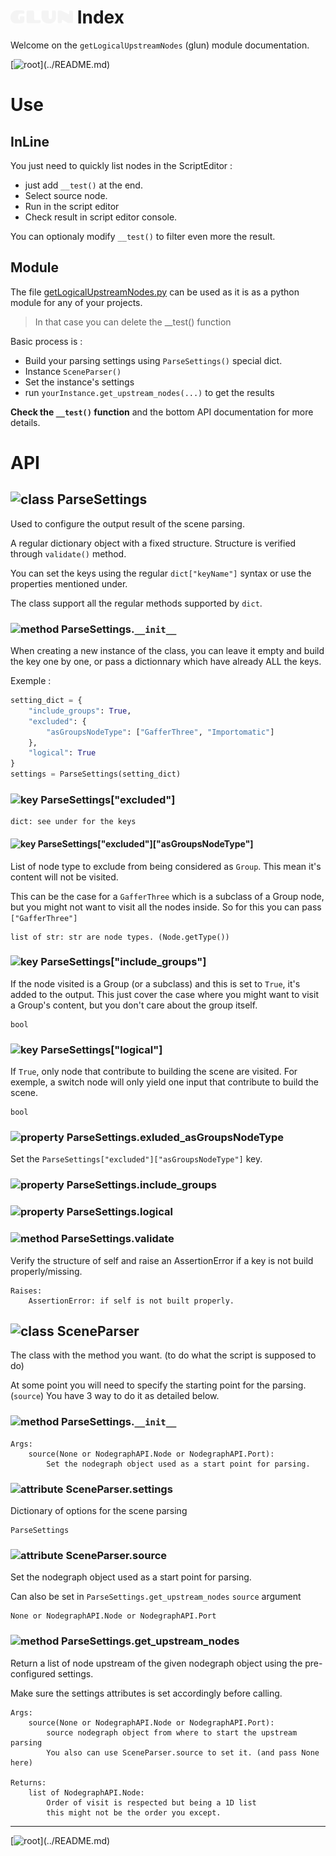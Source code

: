 # <img src="img/logotype.svg" width="100"> Index

Welcome on the `getLogicalUpstreamNodes` (glun) module documentation.

[![root](https://img.shields.io/badge/back_to_root-536362?)](../README.md)


# Use

## InLine

You just need to quickly list nodes in the ScriptEditor :

- just add `__test()` at the end.
- Select source node.
- Run in the script editor
- Check result in script editor console.

You can optionaly modify `__test()` to filter even more the result.

## Module

The file [getLogicalUpstreamNodes.py](../getLogicalUpstreamNodes.py) can be used
as it is as a python module for any of your projects.

> In that case you can delete the __test() function

Basic process is :

- Build your parsing settings using `ParseSettings()` special dict.
- Instance `SceneParser()`
- Set the instance's settings
- run `yourInstance.get_upstream_nodes(...)` to get the results

**Check the `__test()` function** and the bottom API documentation for more details.

# API

## ![class](https://img.shields.io/badge/class-6F5ADC) ParseSettings

Used to configure the output result of the scene parsing.

A regular dictionary object with a fixed structure. Structure is verified
through ``validate()`` method.

You can set the keys using the regular `dict["keyName"]` syntax or use the
properties mentioned under.

The class support all the regular methods supported by `dict`.

### ![method](https://img.shields.io/badge/method-4f4f4f) ParseSettings.`__init__`

When creating a new instance of the class, you can leave it empty and build
the key one by one, or pass a dictionnary which have already ALL the keys.

Exemple :

```python
setting_dict = {
    "include_groups": True,
    "excluded": {
        "asGroupsNodeType": ["GafferThree", "Importomatic"]
    },
    "logical": True
}
settings = ParseSettings(setting_dict)
```


### ![key](https://img.shields.io/badge/key-4f4f4f) ParseSettings["excluded"]
```
dict: see under for the keys
```
#### ![key](https://img.shields.io/badge/key-4f4f4f) ParseSettings["excluded"]["asGroupsNodeType"]

List of node type to exclude from being considered as `Group`. This mean it's
content will not be visited.

This can be the case for a `GafferThree` which is a subclass of a Group node, but
you might not want to visit all the nodes inside. So for this you can pass 
`["GafferThree"]`

```
list of str: str are node types. (Node.getType())
```

### ![key](https://img.shields.io/badge/key-4f4f4f) ParseSettings["include_groups"]

If the node visited is a Group (or a subclass) and this is set to `True`, it's
added to the output.
This just cover the case where you might want to visit a Group's content, but
you don't care about the group itself.

```
bool
```

### ![key](https://img.shields.io/badge/key-4f4f4f) ParseSettings["logical"]

If `True`, only node that contribute to building the scene are visited. For
exemple, a switch node will only yield one input that contribute to build the
scene.

```
bool
```

### ![property](https://img.shields.io/badge/property-4f4f4f) ParseSettings.exluded_asGroupsNodeType

Set the `ParseSettings["excluded"]["asGroupsNodeType"]` key.

### ![property](https://img.shields.io/badge/property-4f4f4f) ParseSettings.include_groups
### ![property](https://img.shields.io/badge/property-4f4f4f) ParseSettings.logical

### ![method](https://img.shields.io/badge/method-4f4f4f) ParseSettings.validate

Verify the structure of self and raise an AssertionError if a key is not
build properly/missing.

```
Raises:
    AssertionError: if self is not built properly.
```

## ![class](https://img.shields.io/badge/class-6F5ADC) SceneParser

The class with the method you want. (to do what the script is supposed to do)

At some point you will need to specify the starting point for the parsing. (`source`)
You have 3 way to do it as detailed below.


### ![method](https://img.shields.io/badge/method-4f4f4f) ParseSettings.`__init__`

```
Args:
    source(None or NodegraphAPI.Node or NodegraphAPI.Port):
        Set the nodegraph object used as a start point for parsing.
```


### ![attribute](https://img.shields.io/badge/attribute-4f4f4f) SceneParser.settings

Dictionary of options for the scene parsing

```
ParseSettings
```

### ![attribute](https://img.shields.io/badge/attribute-4f4f4f) SceneParser.source

Set the nodegraph object used as a start point for parsing. 

Can also be set in `ParseSettings.get_upstream_nodes` `source` argument

```
None or NodegraphAPI.Node or NodegraphAPI.Port
```

### ![method](https://img.shields.io/badge/method-4f4f4f) ParseSettings.get_upstream_nodes

Return a list of node upstream of the given nodegraph object using the
pre-configured settings.

Make sure the settings attributes is set accordingly before calling.

```
Args:
    source(None or NodegraphAPI.Node or NodegraphAPI.Port):
        source nodegraph object from where to start the upstream parsing
        You also can use SceneParser.source to set it. (and pass None here)

Returns:
    list of NodegraphAPI.Node:
        Order of visit is respected but being a 1D list
        this might not be the order you except. 

```

---

[![root](https://img.shields.io/badge/back_to_root-536362?)](../README.md)

